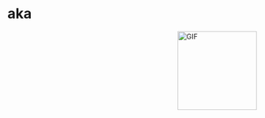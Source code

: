 # aka



 <img align="right" alt="GIF" height="160px" src="https://c.tenor.com/ksrXvJ5a9XEAAAAC/yveltal-pokemon-xy.gif" />
